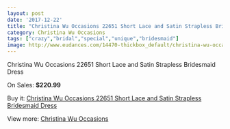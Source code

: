 ```yaml
---
layout: post
date: '2017-12-22'
title: "Christina Wu Occasions 22651 Short Lace and Satin Strapless Bridesmaid Dress"
category: Christina Wu Occasions
tags: ["crazy","bridal","special","unique","bridesmaid"]
image: http://www.eudances.com/14470-thickbox_default/christina-wu-occasions-22651-short-lace-and-satin-strapless-bridesmaid-dress.jpg
---
```

Christina Wu Occasions 22651 Short Lace and Satin Strapless Bridesmaid Dress

On Sales: **$220.99**
<a href="https://www.eudances.com/en/christina-wu-occasions/4336-christina-wu-occasions-22651-short-lace-and-satin-strapless-bridesmaid-dress.html"><amp-img layout="responsive" width="600" height="600" src="//www.eudances.com/14470-thickbox_default/christina-wu-occasions-22651-short-lace-and-satin-strapless-bridesmaid-dress.jpg" alt="Christina Wu Occasions 22651 Short Lace and Satin Strapless Bridesmaid Dress 0" /></a>
<a href="https://www.eudances.com/en/christina-wu-occasions/4336-christina-wu-occasions-22651-short-lace-and-satin-strapless-bridesmaid-dress.html"><amp-img layout="responsive" width="600" height="600" src="//www.eudances.com/14474-thickbox_default/christina-wu-occasions-22651-short-lace-and-satin-strapless-bridesmaid-dress.jpg" alt="Christina Wu Occasions 22651 Short Lace and Satin Strapless Bridesmaid Dress 1" /></a>
<a href="https://www.eudances.com/en/christina-wu-occasions/4336-christina-wu-occasions-22651-short-lace-and-satin-strapless-bridesmaid-dress.html"><amp-img layout="responsive" width="600" height="600" src="//www.eudances.com/14473-thickbox_default/christina-wu-occasions-22651-short-lace-and-satin-strapless-bridesmaid-dress.jpg" alt="Christina Wu Occasions 22651 Short Lace and Satin Strapless Bridesmaid Dress 2" /></a>
<a href="https://www.eudances.com/en/christina-wu-occasions/4336-christina-wu-occasions-22651-short-lace-and-satin-strapless-bridesmaid-dress.html"><amp-img layout="responsive" width="600" height="600" src="//www.eudances.com/14472-thickbox_default/christina-wu-occasions-22651-short-lace-and-satin-strapless-bridesmaid-dress.jpg" alt="Christina Wu Occasions 22651 Short Lace and Satin Strapless Bridesmaid Dress 3" /></a>
<a href="https://www.eudances.com/en/christina-wu-occasions/4336-christina-wu-occasions-22651-short-lace-and-satin-strapless-bridesmaid-dress.html"><amp-img layout="responsive" width="600" height="600" src="//www.eudances.com/14471-thickbox_default/christina-wu-occasions-22651-short-lace-and-satin-strapless-bridesmaid-dress.jpg" alt="Christina Wu Occasions 22651 Short Lace and Satin Strapless Bridesmaid Dress 4" /></a>

Buy it: [Christina Wu Occasions 22651 Short Lace and Satin Strapless Bridesmaid Dress](https://www.eudances.com/en/christina-wu-occasions/4336-christina-wu-occasions-22651-short-lace-and-satin-strapless-bridesmaid-dress.html "Christina Wu Occasions 22651 Short Lace and Satin Strapless Bridesmaid Dress")

View more: [Christina Wu Occasions](https://www.eudances.com/en/59-christina-wu-occasions "Christina Wu Occasions")